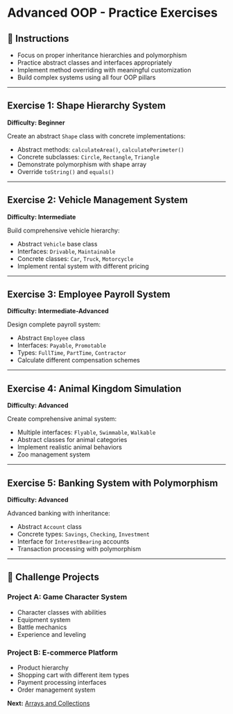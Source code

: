 # Advanced OOP - Practice Exercises

## 📝 Instructions
- Focus on proper inheritance hierarchies and polymorphism
- Practice abstract classes and interfaces appropriately
- Implement method overriding with meaningful customization
- Build complex systems using all four OOP pillars

---

## Exercise 1: Shape Hierarchy System
**Difficulty: Beginner**

Create an abstract `Shape` class with concrete implementations:
- Abstract methods: `calculateArea()`, `calculatePerimeter()`
- Concrete subclasses: `Circle`, `Rectangle`, `Triangle`
- Demonstrate polymorphism with shape array
- Override `toString()` and `equals()`

---

## Exercise 2: Vehicle Management System
**Difficulty: Intermediate**

Build comprehensive vehicle hierarchy:
- Abstract `Vehicle` base class
- Interfaces: `Drivable`, `Maintainable`
- Concrete classes: `Car`, `Truck`, `Motorcycle`
- Implement rental system with different pricing

---

## Exercise 3: Employee Payroll System
**Difficulty: Intermediate-Advanced**

Design complete payroll system:
- Abstract `Employee` class
- Interfaces: `Payable`, `Promotable`
- Types: `FullTime`, `PartTime`, `Contractor`
- Calculate different compensation schemes

---

## Exercise 4: Animal Kingdom Simulation
**Difficulty: Advanced**

Create comprehensive animal system:
- Multiple interfaces: `Flyable`, `Swimmable`, `Walkable`
- Abstract classes for animal categories
- Implement realistic animal behaviors
- Zoo management system

---

## Exercise 5: Banking System with Polymorphism
**Difficulty: Advanced**

Advanced banking with inheritance:
- Abstract `Account` class
- Concrete types: `Savings`, `Checking`, `Investment`
- Interface for `InterestBearing` accounts
- Transaction processing with polymorphism

---

## 🎯 Challenge Projects

### Project A: Game Character System
- Character classes with abilities
- Equipment system
- Battle mechanics
- Experience and leveling

### Project B: E-commerce Platform
- Product hierarchy
- Shopping cart with different item types
- Payment processing interfaces
- Order management system

**Next:** [Arrays and Collections](../../05-Arrays-Collections/exercises/)